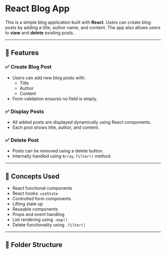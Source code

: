 
# React Blog App

This is a simple blog application built with **React**. Users can create blog posts by adding a title, author name, and content. The app also allows users to **view** and **delete** existing posts.

---

## 🚀 Features

### ✅ Create Blog Post
- Users can add new blog posts with:
  - Title
  - Author
  - Content
- Form validation ensures no field is empty.

### ✅ Display Posts
- All added posts are displayed dynamically using React components.
- Each post shows title, author, and content.

### ✅ Delete Post
- Posts can be removed using a delete button.
- Internally handled using `Array.filter()` method.

---

## 🧠 Concepts Used

- React functional components
- React hooks: `useState`
- Controlled form components
- Lifting state up
- Reusable components
- Props and event handling
- List rendering using `.map()`
- Delete functionality using `.filter()`

---

## 📁 Folder Structure


